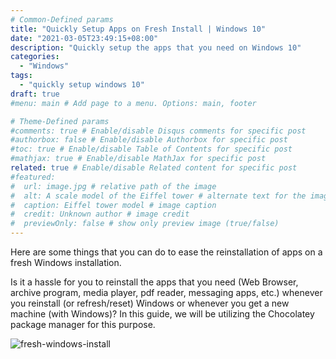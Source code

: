 ```yaml
---
# Common-Defined params
title: "Quickly Setup Apps on Fresh Install | Windows 10"
date: "2021-03-05T23:49:15+08:00"
description: "Quickly setup the apps that you need on Windows 10"
categories:
  - "Windows"
tags:
  - "quickly setup windows 10"
draft: true
#menu: main # Add page to a menu. Options: main, footer

# Theme-Defined params
#comments: true # Enable/disable Disqus comments for specific post
#authorbox: false # Enable/disable Authorbox for specific post
#toc: true # Enable/disable Table of Contents for specific post
#mathjax: true # Enable/disable MathJax for specific post
related: true # Enable/disable Related content for specific post
#featured:
#  url: image.jpg # relative path of the image
#  alt: A scale model of the Eiffel tower # alternate text for the image
#  caption: Eiffel tower model # image caption
#  credit: Unknown author # image credit
#  previewOnly: false # show only preview image (true/false)
---
```

Here are some things that you can do to ease the reinstallation of apps on a fresh Windows installation.
<!--more-->
Is it a hassle for you to reinstall the apps that you need (Web Browser, archive program, media player, pdf reader, messaging apps, etc.) whenever you reinstall (or refresh/reset) Windows or whenever you get a new machine (with Windows)? In this guide, we will be utilizing the Chocolatey package manager for this purpose.
<!--more-->
![fresh-windows-install](https://i.ytimg.com/vi/1xUAshnDBMA/maxresdefault.jpg)
<!--more-->
